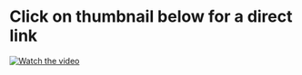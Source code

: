 # Click on thumbnail below for a direct link
[![Watch the video](https://img.youtube.com/vi/YWnG3atlNMQ/maxresdefault.jpg)](https://youtu.be/YWnG3atlNMQ)
